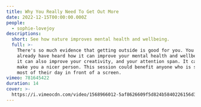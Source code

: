 ```yaml
---
title: Why You Really Need To Get Out More
date: 2022-12-15T00:00:00.000Z
people:
  - sophie-lovejoy
descriptions:
  short: See how nature improves mental health and wellbeing.
  full: >-
    There's so much evidence that getting outside is good for you. You might
    already have heard how it can improve your mental health and wellbeing, but
    it can also improve your creativity, and your attention span. It can even
    make you a nicer person. This session could benefit anyone who is spending
    most of their day in front of a screen.
vimeo: 781645422
duration: 14
cover: >-
  https://i.vimeocdn.com/video/1568966012-5af8626609f5d824b5840226156d3f72906c920d01f3158a058eda40ae3ae13f-d
---
```



